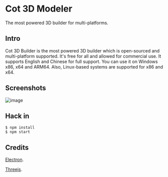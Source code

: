 ﻿# Cot 3D Modeler
The most powered 3D builder for multi-platforms.
## Intro
Cot 3D Builder is the most powered 3D builder which is open-sourced and multi-platform supported. It's free for all and allowed for commercial use. It supports English and Chinese for full support. You can use it on Windows x86, x64 and ARM64. Also, Linux-based systems are supported for x86 and x64.
## Screenshots
![image](https://raw.fastgit.org/zjx2007/C3D_Cot-3D/master/Screenshot1.png)
## Hack in
```
$ npm install  
$ npm start
```
## Credits
[Electron](https://github.com/electron/electron "Electron").

[Threejs](https://github.com/mrdoob/three.js "Threejs").

